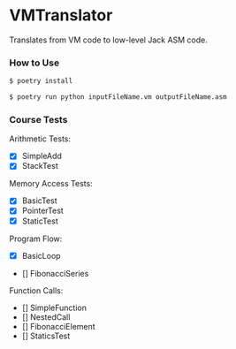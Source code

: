 # VMTranslator

Translates from VM code to low-level Jack ASM code.

### How to Use

```bash
$ poetry install
```

```bash
$ poetry run python inputFileName.vm outputFileName.asm
```


### Course Tests

Arithmetic Tests:
- [x] SimpleAdd
- [x] StackTest

Memory Access Tests:
- [x] BasicTest
- [x] PointerTest
- [x] StaticTest

Program Flow:
- [X] BasicLoop
- [] FibonacciSeries

Function Calls:
- [] SimpleFunction
- [] NestedCall
- [] FibonacciElement
- [] StaticsTest
